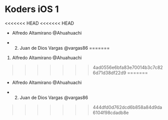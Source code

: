 # Koders iOS 1

<<<<<<< HEAD
<<<<<<< HEAD
- Alfredo Altamirano @Ahuahuachi

- 2. Juan de Dios Vargas @vargas86 
=======
1. Alfredo Altamirano @Ahuahuachi
>>>>>>> 4ad0556e6bfa83e70014b3c7c826d71d38df22d9
=======

- Alfredo Altamirano @Ahuahuachi

- 2. Juan de Dios Vargas @vargas86 

>>>>>>> 444dfd0d762dcd6b858a84d9da6104f98cdadb8e
